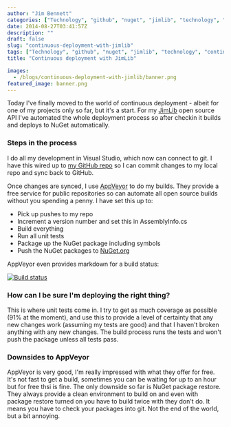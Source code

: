 ```yaml
---
author: "Jim Bennett"
categories: ["Technology", "github", "nuget", "jimlib", "technology", "continuous deployment", "appveyor", "git"]
date: 2014-08-27T03:41:57Z
description: ""
draft: false
slug: "continuous-deployment-with-jimlib"
tags: ["Technology", "github", "nuget", "jimlib", "technology", "continuous deployment", "appveyor", "git"]
title: "Continuous deployment with JimLib"

images:
  - /blogs/continuous-deployment-with-jimlib/banner.png
featured_image: banner.png
---
```



Today I've finally moved to the world of continuous deployment - albeit for one of my projects only so far, but it's a start.  For my [JimLib](http://github.com/jimbobbennett/JimLib) open source API I've automated the whole deployment process so after checkin it builds and deploys to NuGet automatically.

### Steps in the process

I do all my development in Visual Studio, which now can connect to git.  I have this wired up to [my GitHub repo](http://github.com/jimbobbennett/JimLib) so I can commit changes to my local repo and sync back to GitHub.

Once changes are synced, I use [AppVeyor](http://www.appveyor.com) to do my builds.  They provide a free service for public repositories so can automate all open source builds without you spending a penny.  I have set this up to:

* Pick up pushes to my repo
* Increment a version number and set this in AssemblyInfo.cs
* Build everything
* Run all unit tests
* Package up the NuGet package including symbols
* Push the NuGet packages to [NuGet.org](https://www.nuget.org/packages/JimBobBennett.JimLib/)

AppVeyor even provides markdown for a build status:

[![Build status](https://ci.appveyor.com/api/projects/status/pxisjdt5qxf05utr)](https://ci.appveyor.com/project/jimbobbennett/jimlib)

### How can I be sure I'm deploying the right thing?

This is where unit tests come in.  I try to get as much coverage as possible (91% at the moment), and use this to provide a level of certainty that any new changes work (assuming my tests are good) and that I haven't broken anything with any new changes.  The build process runs the tests and won't push the package unless all tests pass.

### Downsides to AppVeyor

AppVeyor is very good, I'm really impressed with what they offer for free.  It's not fast to get a build, sometimes you can be waiting for up to an hour but for free thsi is fine.  The only downside so far is NuGet package restore.  They always provide a clean environment to build on and even with package restore turned on you have to build twice with they don't do.  It means you have to check your packages into git.  Not the end of the world, but a bit annoying.

